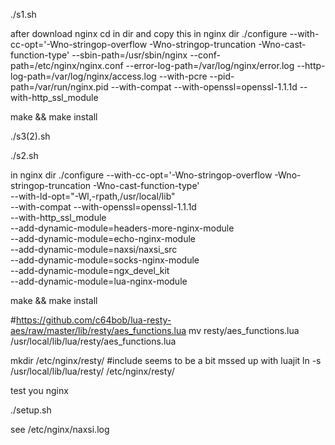 ./s1.sh

after download nginx cd in dir and copy this in nginx dir
./configure --with-cc-opt='-Wno-stringop-overflow -Wno-stringop-truncation -Wno-cast-function-type' --sbin-path=/usr/sbin/nginx --conf-path=/etc/nginx/nginx.conf --error-log-path=/var/log/nginx/error.log --http-log-path=/var/log/nginx/access.log --with-pcre --pid-path=/var/run/nginx.pid --with-compat --with-openssl=openssl-1.1.1d --with-http_ssl_module 

make && make install 

./s3(2).sh 

./s2.sh

in nginx dir
./configure --with-cc-opt='-Wno-stringop-overflow -Wno-stringop-truncation -Wno-cast-function-type' \
--with-ld-opt="-Wl,-rpath,/usr/local/lib" \
--with-compat --with-openssl=openssl-1.1.1d \
--with-http_ssl_module \
--add-dynamic-module=headers-more-nginx-module \
--add-dynamic-module=echo-nginx-module \
--add-dynamic-module=naxsi/naxsi_src \
--add-dynamic-module=socks-nginx-module \
--add-dynamic-module=ngx_devel_kit \
--add-dynamic-module=lua-nginx-module 

make && make install 

#https://github.com/c64bob/lua-resty-aes/raw/master/lib/resty/aes_functions.lua
mv resty/aes_functions.lua /usr/local/lib/lua/resty/aes_functions.lua 

mkdir /etc/nginx/resty/
#include seems to be a bit mssed up with luajit
ln -s /usr/local/lib/lua/resty/ /etc/nginx/resty/

test you nginx

./setup.sh

see /etc/nginx/naxsi.log 
